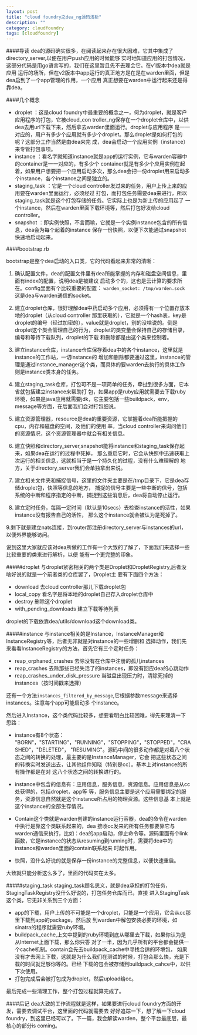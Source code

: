 ```yaml
---
layout: post
title: "cloud foundry之dea_ng源码浅析"
description: ""
category: cloudfoundry
tags: [cloudfoundry]
---
```

####导读
dea的源码确实很多，在阅读起来存在很大困难，它其中集成了directory_server,以便在用户push应用的时候能够
实时地知道应用的打包情况，这部分代码是用go语言写的，我们在这里暂且先不去理会它。在v1版本中dea就是应用
运行的场所，但在v2版本中app运行的真正地方是在是在warden里面，但是dea启到了一个app管理的作用，一个应用
真正想要在warden中运行起来还是得靠dea。

####几个概念

  * droplet ：这是cloud foundry中最重要的概念之一，何为droplet，就是客户应用程序的打包，它被cloud_con
troller_ng保存在一个droplet仓库中，以供dea去用url下载下来，然后拿去warden里面运行。droplet与应用程序
是一一对应的，用户有多少个应用就有多少个droplet。那么droplet是如何打包的呢？这部分工作当然是由dea来完
成，dea会启动一个应用实例（instance）来专管打包事项。
  * instance ：看名字就知道instance就是app的运行实例，它与warden容器中的container是一一对应的，有多少个
container就是有多少个应用实例在起着，如果用户想要把一个应用启动多次，那么dea会把一份droplet用来启动多 
个instance，各个instance之间是独立的。
  * staging_task ：它是一个cloud controller发过来的任务，用户上传上来的应用要在warden里面运行，必须经过
打包，而打包任务需要dea来进行，所以staging_task就是这个打包存储的任务。它实际上也是为新上传的应用起了
一个instance，然后在warden里面下载环境等，然后打包好发给cloud controller。
  * snapshot ：即实例快照，不言而喻，它就是一个实例instance包含的所有信息，dea会为每个起着的instance
保存一份快照，以便下次能通过snapshot快速地启动起来。

####bootstrap.rb

bootstrap是整个dea启动的入口类，它的代码看起来非常的清晰：

 1. 确认配置文件，dea的配置文件里有dea所能掌握的内存和磁盘空间信息，里面有index的配置，说明dea是被建议
启动多个的，这也是云计算的要求所在。config里面有个比较重要的配置：
`warden_socket: /tmp/warden.sock` 这是dea与warden通信的socket。

 2. 建立droplet仓库，很好理解dea中药启动多个应用，必须得有一个位置存放本地的droplet（从cloud controller
那里获取的），它就是一个hash表，key是droplet的编号（经过加密的），value就是droplet，别的没啥说的。倒是
droplet这个类会管理自己的行为，droplet的类变量会保持自己的存储目录，编号和等待下载队列，droplet的下载
和删除都是由这个类来控制着。

 3. 建立instance仓库，instance仓库保存着dea中的各个instance，这里就是instance的工作站，一切instance的
增加和删除都要通过这里，instance的管理是通过instance_manager这个类，而具体的要warden去执行的具体工作
则是instance类本身的任务。

 4. 建立staging_task仓库，打包可不是一项简单的任务，牵扯到很多方面，它本省就包括建立instance来帮助打
包，如果app是ruby应用就需要去下载ruby环境，如果是java应用就需要jdk，它主要包括一些buildpack，env，
message等方面，在后面我们会对打包细说。

 5. 建立资源管理器，resource是dea的重要资源，它掌握着dea所能把握的cpu，内存和磁盘的空间，及他们的使用
率，当cloud controller来询问他们的资源情况，这个资源管理器中就会有相关信息。

 6. 建立快照和directory_server,snapshot能将instance和staging_task保存起来，如果dea在运行的过程中死掉，
那么重启它时，它会从快照中迅速获取上次运行的相关信息，这就相当于是一个持久化的过程，没有什么难理解的
地方，关于directory_server我们会单独拿出来说。

 7. 建立相关文件夹和捕捉信号，这里的文件夹主要是在/tmp目录下，它是dea存储droplet包，快照等信息的地方，
捕捉的信号主要是一些中断的信号，包括系统的中断和程序指定的中断，捕捉到这些消息后，dea将自动停止运行。

 8. 建立定时任务，每隔一定时间（默认是10secs）去检查instance的活性，如果instance没有报告自己的活性，
那么这个instance就会被认为是死掉了。

 9.剩下就是建立nats连接，到router那注册directory_server与instances的url，以便外界能够访问。

说到这里大家就应该对dea所做的工作有一个大致的了解了，下面我们来选择一些比较重要的类来进行解析，以便
能有一个更完整的印象。

#####droplet
与droplet紧密相关的两个类是Droplet和DropletRegistry,后者没啥好说的就是一个前者类的仓库罢了，Droplet主
要有下面四个方法：

  * download 去cloud controller那儿下载droplet包
  * local_copy 看名字是将本地的droplet自己存入droplet仓库中
  * destroy 删除这个droplet
  * with_pending_downloads 建立下载等待列表

droplet的下载依靠dea/utils/download这个download类。

#####instance
与instance相关的是Instance，InstanceManager和InstanceRegistry等，后者无非就是对instance的一些增删和
选择动作，我们先来看看InstanceRegistry的方法，首先它有三个定时任务：

  * reap_orphaned_crashes 去除没有在仓库中注册的孤儿instances
  * reap_crashes 去除那些已经失活了的instances，即没有回应dea的心跳动作
  * reap_crashes_under_disk_pressure 当磁盘出现压力时，清除死掉的instances（按时间戳来选择）

还有一个方法`instances_filtered_by_message`,它根据参数message来选择instances。注意每个app可能启动多
个instance。

然后进入Instance，这个类代码比较多，想要看明白比较困难，得先来理清一下思路：

  * instance有8个状态： "BORN"，"STARTING"，"RUNNING"，"STOPPING"，"STOPPED"，"CRASHED"，"DELETED"，
    "RESUMING"。源码中间的很多动作都是对着八个状态之间的转换的处理，最主要的是InstanceManager，它会
    把这些状态之间的转换实时发送出去，让其他组件知晓（特别是cc）。基本上对instance的所有操作都是在对
    这八个状态之间的转换进行的。
  
  * instance中包含的信息有：应用信息，服务信息，资源信息。应用信息是从cc处获得的，包括droplet，app等
  等，服务信息主要是这个应用需要绑定的服务，资源信息自然就是这个instance所占用的物理资源。这些信息基
  本上就是这个instance的全部生存情况。

  * Contain这个类就是warden创建的instance运行容器，dea的命令在warden中执行是靠这个类联系起来的，dea
  接收cc发来的所有任务都要靠它与warden通信来执行，比如：dea的app启动，停止命令等。源码里面有个link
  函数，它是instance的状态从resuming到running时，需要将dea中的instance和warden里面的contain联系起来
  时起作用。

  * 快照，没什么好说的就是保存一份instance的完整信息，以便快速重启。
 
大致就只能分析这么多了，里面的代码实在太多。

#####staging_task
staging_task顾名思义，就是dea承担的打包任务，StagingTaskRegistry没什么好说的，打包任务仓库而已，直接
进入StagingTask这个类，它无非关系到三个方面：

  * app的下载，用户上传的不可能是一个droplet，只能是一个应用，它会从cc那里下载到app的package，然后放
  到warden中解包安装必要的环境，如sinatra的程序就需要ruby环境。
  * buildpack_cache,上文中提到的ruby环境到底从哪里去下载，如果你认为是从Internet上面下载，那么你只答
 对了一半，因为几乎所有的平台都会提供一个cache机制。contain会先去buildpack_cache中寻找合适的环境包，
 如果没有才去网上下载，这就是为什么我们在测试的时候，打包会那么快，光是下载的时间就足够你等的。已经
 下载的包会被存储到buildpack_cahce中，以供下次使用。
  * 打包完成后会被打包成为droplet，然后upload给cc。

最后完成一些清理工作，整个打包过程就算完成了。

####后记
dea大致的工作流程就是这样，如果要进行cloud foundry方面的开发，需要去调试平台，这里面的代码就需要去
好好追踪一下，想了解一下cloud foundry，到这里已经可以了。下一篇，我会解读warden，整个平台最底层，最
核心的部分is coming。
    
  
  
  
  
  










































































































  






























   
   
  
  
	
	
	
	
	
	
	
	
	
	
	
	
  